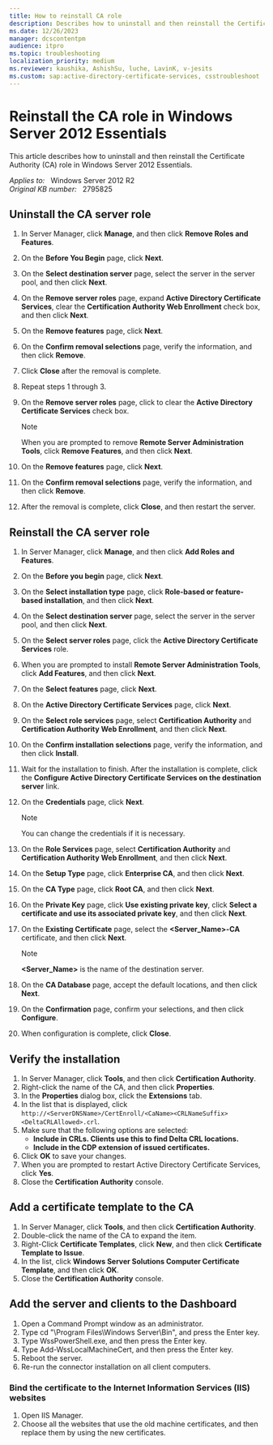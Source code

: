 ```yaml
---
title: How to reinstall CA role
description: Describes how to uninstall and then reinstall the Certificate Authority (CA) role in Windows Server 2012 Essentials.
ms.date: 12/26/2023
manager: dcscontentpm
audience: itpro
ms.topic: troubleshooting
localization_priority: medium
ms.reviewer: kaushika, AshishSu, luche, LavinK, v-jesits
ms.custom: sap:active-directory-certificate-services, csstroubleshoot
---
```

# Reinstall the CA role in Windows Server 2012 Essentials

This article describes how to uninstall and then reinstall the Certificate Authority (CA) role in Windows Server 2012 Essentials.

_Applies to:_ &nbsp; Windows Server 2012 R2  
_Original KB number:_ &nbsp; 2795825

## Uninstall the CA server role

1. In Server Manager, click **Manage**, and then click **Remove Roles and Features**.
2. On the **Before You Begin** page, click **Next**.
3. On the **Select destination server** page, select the server in the server pool, and then click **Next**.
4. On the **Remove server roles** page, expand **Active Directory Certificate Services**, clear the **Certification Authority Web Enrollment** check box, and then click **Next**.
5. On the **Remove features** page, click **Next**.
6. On the **Confirm removal selections** page, verify the information, and then click **Remove**.
7. Click **Close** after the removal is complete.
8. Repeat steps 1 through 3.
9. On the **Remove server roles** page, click to clear the **Active Directory Certificate Services** check box.

    > [!NOTE]
    > When you are prompted to remove **Remote Server Administration Tools**, click **Remove Features**, and then click **Next**.
10. On the **Remove features** page, click **Next**.
11. On the **Confirm removal selections** page, verify the information, and then click **Remove**.
12. After the removal is complete, click **Close**, and then restart the server.

## Reinstall the CA server role

1. In Server Manager, click **Manage**, and then click **Add Roles and Features**.
2. On the **Before you begin** page, click **Next**.
3. On the **Select installation type** page, click **Role-based or feature-based installation**, and then click **Next**.
4. On the **Select destination server** page, select the server in the server pool, and then click **Next**.
5. On the **Select server roles** page, click the **Active Directory Certificate Services** role.
6. When you are prompted to install **Remote Server Administration Tools**, click **Add Features**, and then click **Next**.
7. On the **Select features** page, click **Next**.
8. On the **Active Directory Certificate Services** page, click **Next**.
9. On the **Select role services** page, select **Certification Authority** and **Certification Authority Web Enrollment**, and then click **Next**.
10. On the **Confirm installation selections** page, verify the information, and then click **Install**.
11. Wait for the installation to finish. After the installation is complete, click the **Configure Active Directory Certificate Services on the destination server** link.
12. On the **Credentials** page, click **Next**.

    > [!NOTE]
    > You can change the credentials if it is necessary.
13. On the **Role Services** page, select **Certification Authority** and **Certification Authority Web Enrollment**, and then click **Next**.
14. On the **Setup Type** page, click **Enterprise CA**, and then click **Next**.
15. On the **CA Type** page, click **Root CA**, and then click **Next**.
16. On the **Private Key** page, click **Use existing private key**, click **Select a certificate and use its associated private key**, and then click **Next**.
17. On the **Existing Certificate** page, select the **\<Server_Name>-CA** certificate, and then click **Next**.

    > [!NOTE]
    > **\<Server_Name>** is the name of the destination server.
18. On the **CA Database** page, accept the default locations, and then click **Next**.
19. On the **Confirmation** page, confirm your selections, and then click **Configure**.
20. When configuration is complete, click **Close**.

## Verify the installation

1. In Server Manager, click **Tools**, and then click **Certification Authority**.
2. Right-click the name of the CA, and then click **Properties**.
3. In the **Properties** dialog box, click the **Extensions** tab.
4. In the list that is displayed, click `http://<ServerDNSName>/CertEnroll/<CaName><CRLNameSuffix><DeltaCRLAllowed>.crl`.
5. Make sure that the following options are selected:
   - **Include in CRLs. Clients use this to find Delta CRL locations.**  
   - **Include in the CDP extension of issued certificates.**  
6. Click **OK** to save your changes.
7. When you are prompted to restart Active Directory Certificate Services, click **Yes**.
8. Close the **Certification Authority** console.

## Add a certificate template to the CA

1. In Server Manager, click **Tools**, and then click **Certification Authority**.
2. Double-click the name of the CA to expand the item.
3. Right-Click **Certificate Templates**, click **New**, and then click **Certificate Template to Issue**.
4. In the list, click **Windows Server Solutions Computer Certificate Template**, and then click **OK**.
5. Close the **Certification Authority**  console.

## Add the server and clients to the Dashboard

1. Open a Command Prompt window as an administrator.
2. Type cd "\Program Files\Windows Server\Bin", and press the Enter key.
3. Type WssPowerShell.exe, and then press the Enter key.
4. Type Add-WssLocalMachineCert, and then press the Enter key.
5. Reboot the server.
6. Re-run the connector installation on all client computers.

### Bind the certificate to the Internet Information Services (IIS) websites

1. Open IIS Manager.
2. Choose all the websites that use the old machine certificates, and then replace them by using the new certificates.
